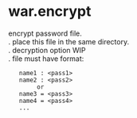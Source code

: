 # war.encrypt
encrypt password file. <br />
. place this file in the same directory. <br />
. decryption option WIP <br />
. file must have format:<br />
```
   name1 : <pass1>
   name2 : <pass2>
        or 
   name3 = <pass3>
   name4 = <pass4>
   ... 
```
